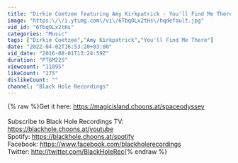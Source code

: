 ```yaml
---
title: "Dirkie Coetzee featuring Amy Kirkpatrick - You'll Find Me There (The Cracken Remix)"
image: "https:\/\/i.ytimg.com\/vi\/6TbqOLx2tHs\/hqdefault.jpg"
vid_id: "6TbqOLx2tHs"
categories: "Music"
tags: ["Dirkie Coetzee","Amy Kirkpatrick","You'll Find Me There"]
date: "2022-04-02T16:53:20+03:00"
vid_date: "2016-08-01T13:24:59Z"
duration: "PT6M22S"
viewcount: "11895"
likeCount: "275"
dislikeCount: ""
channel: "Black Hole Recordings"
---
```

{% raw %}Get it here: <a rel="nofollow" target="blank" href="https://magicisland.choons.at/spaceodyssey">https://magicisland.choons.at/spaceodyssey</a><br /><br />Subscribe to Black Hole Recordings TV: ‪<a rel="nofollow" target="blank" href="https://blackhole.choons.at/youtube">https://blackhole.choons.at/youtube</a><br />Spotify: ‪<a rel="nofollow" target="blank" href="https://blackhole.choons.at/spotify">https://blackhole.choons.at/spotify</a><br />Facebook: ‪<a rel="nofollow" target="blank" href="https://www.facebook.com/blackholerecordings‬">https://www.facebook.com/blackholerecordings‬</a><br />Twitter: ‪<a rel="nofollow" target="blank" href="http://twitter.com/BlackHoleRec‬">http://twitter.com/BlackHoleRec‬</a>{% endraw %}
